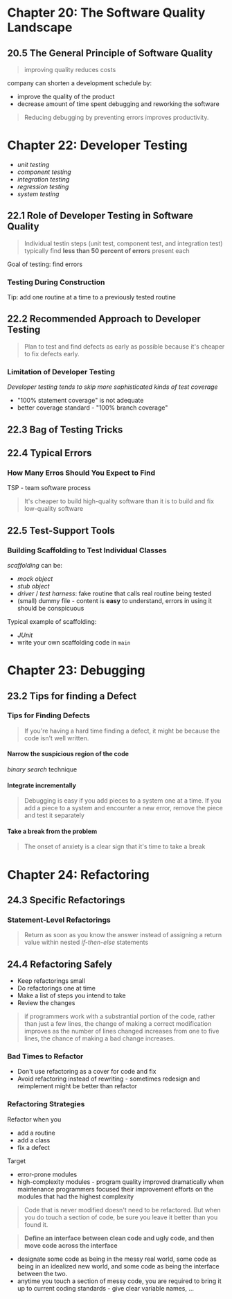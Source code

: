 # Chapter 20: The Software Quality Landscape
## 20.5 The General Principle of Software Quality
> improving quality reduces costs

company can shorten a development schedule by: 
 * improve the quality of the product
 * decrease amount of time spent debugging and reworking the software

> Reducing debugging by preventing errors improves productivity.
# Chapter 22: Developer Testing

 * *unit testing*
 * *component testing*
 * *integration testing*
 * *regression testing*
 * *system testing*

## 22.1 Role of Developer Testing in Software Quality

> Individual testin steps (unit test, component test, and integration test) typically find **less than 50 percent of errors** present each

Goal of testing: find errors

### Testing During Construction
Tip: add one routine at a time to a previously tested routine

## 22.2 Recommended Approach to Developer Testing
> Plan to test and find defects as early as possible because it's cheaper to fix defects early.

### Limitation of Developer Testing
*Developer testing tends to skip more sophisticated kinds of test coverage*

* "100% statement coverage" is not adequate
* better coverage standard - "100% branch coverage"


## 22.3 Bag of Testing Tricks


## 22.4 Typical Errors
### How Many Erros Should You Expect to Find
TSP - team software process

> It's cheaper to build high-quality software than it is to build and fix low-quality software

## 22.5 Test-Support Tools
### Building Scaffolding to Test Individual Classes
*scaffolding* can be:
* *mock object*
* *stub object*
* *driver* / *test harness*: fake routine that calls real routine being tested
* (small) dummy file - content is **easy** to understand, errors in using it should be conspicuous

Typical example of scaffolding: 
* *JUnit*
* write your own scaffolding code in `main`

# Chapter 23: Debugging
## 23.2 Tips for finding a Defect
### Tips for Finding Defects
> If you're having a hard time finding a defect, it might be because the code isn't well written.

#### Narrow the suspicious region of the code
*binary search* technique

#### Integrate incrementally
> Debugging is easy if you add pieces to a system one at a time. If you add a piece to a system and encounter a new error, remove the piece and test it separately

#### Take a break from the problem
> The onset of anxiety is a clear sign that it's time to take a break

# Chapter 24: Refactoring
## 24.3 Specific Refactorings
### Statement-Level Refactorings
> Return as soon as you know the answer instead of assigning a return value within nested *if-then-else* statements
## 24.4 Refactoring Safely
* Keep refactorings small
* Do refactorings one at time
* Make a list of steps you intend to take
* Review the changes
> if programmers work with a substrantial portion of the code, rather than just a few lines, the change of making a correct modification improves
> as the number of lines changed increases from one to five lines, the chance of making a bad change increases.

### Bad Times to Refactor
* Don't use refactoring as a cover for code and fix
* Avoid refactoring instead of rewriting - sometimes redesign and reimplement might be better than refactor
### Refactoring Strategies
Refactor when you
* add a routine
* add a class
* fix a defect

Target
* error-prone modules
* high-complexity modules - program quality improved dramatically when maintenance programmers focused their improvement efforts on the modules that had the highest complexity

> Code that is never modified doesn't need to be refactored. But when you do touch a section of code, be sure you leave it better than you found it.

> **Define an interface between clean code and ugly code, and then move code across the interface** 
* designate some code as being in the messy real world, some code as being in an idealized new world, and some code as being the interface between the two.
* anytime you touch a section of messy code, you are required to bring it up to current coding standards - give clear variable names, ...
